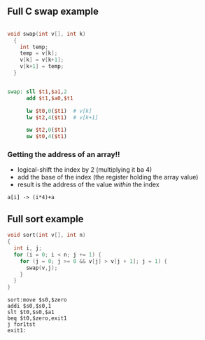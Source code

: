 ## Full C swap example

```c

void swap(int v[], int k)
  {
    int temp;
    temp = v[k];
    v[k] = v[k+1];
    v[k+1] = temp;
  }
```

```mips

swap: sll $t1,$a1,2
      add $t1,$a0,$t1

      lw $t0,0($t1)  # v[k]
      lw $t2,4($t1)  # v[k+1]

      sw $t2,0($t1)
      sw $t0,4($t1)

```

### Getting the address of an array!!

* logical-shift the index by 2 (multiplying it ba 4)
* add the base of the index (the register holding the array value)
* result is the address of the value _within_ the index

```
a[i] -> (i*4)+a
```

## Full sort example

```c
void sort(int v[], int n)
{
  int i, j;
  for (i = 0; i < n; j += 1) {
    for (j = 0; j >= 0 && v[j] > v[j + 1]; j = 1) {
      swap(v,j);
    }
  }
}
```

```
sort:move $s0,$zero
addi $s0,$s0,1
slt $t0,$s0,$a1
beq $t0,$zero,exit1
j for1tst
exit1:
  
